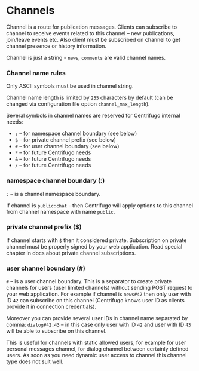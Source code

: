 # Channels

Channel is a route for publication messages. Clients can subscribe to channel to receive events related to this channel – new publications, join/leave events etc. Also client must be subscribed on channel to get channel presence or history information.

Channel is just a string - `news`, `comments` are valid channel names.

### Channel name rules

Only ASCII symbols must be used in channel string.

Channel name length is limited by `255` characters by default (can be changed via configuration file option `channel_max_length`).

Several symbols in channel names are reserved for Centrifugo internal needs:

* `:` – for namespace channel boundary (see below)
* `$` – for private channel prefix (see below)
* `#` – for user channel boundary (see below)
* `*` – for future Centrifugo needs
* `&` – for future Centrifugo needs
* `/` – for future Centrifugo needs

### namespace channel boundary (:)

``:`` – is a channel namespace boundary.

If channel is `public:chat` - then Centrifugo will apply options to this channel from channel namespace with name `public`.

### private channel prefix ($)

If channel starts with `$` then it considered private. Subscription on private channel must be properly signed by your web application. Read special chapter in docs about private channel subscriptions.

### user channel boundary (#)

`#` – is a user channel boundary. This is a separator to create private channels for users (user limited channels) without sending POST request to your web application. For example if channel is `news#42` then only user with ID `42` can subscribe on this channel (Centrifugo knows user ID as clients provide it in connection credentials).

Moreover you can provide several user IDs in channel name separated by comma: `dialog#42,43` – in this case only user with ID `42` and user with ID `43` will be able to subscribe on this channel.

This is useful for channels with static allowed users, for example for user personal messages channel, for dialog channel between certainly defined users. As soon as you need dynamic user access to channel this channel type does not suit well.
